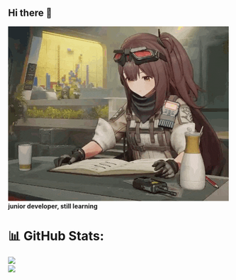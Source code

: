 ## Hi there 👋
![mayling](mayling-gfl.gif)
<br/>
**junior developer, still learning**

# 📊 GitHub Stats:
![](https://nirzak-streak-stats.vercel.app/?user=just-npc&theme=github_dark&hide_border=false)<br/>
![](https://github-readme-stats.vercel.app/api/top-langs/?username=just-npc&theme=github_dark&hide_border=false&include_all_commits=true&count_private=true&layout=compact)

<!-- Proudly created with GPRM ( https://gprm.itsvg.in ) -->


<!--
**just-npc/just-npc** is a ✨ _special_ ✨ repository because its `README.md` (this file) appears on your GitHub profile.

Here are some ideas to get you started:

- 🔭 I’m currently working on ...
- 🌱 I’m currently learning ...
- 👯 I’m looking to collaborate on ...
- 🤔 I’m looking for help with ...
- 💬 Ask me about ...
- 📫 How to reach me: ...
- 😄 Pronouns: ...
- ⚡ Fun fact: ...
-->
